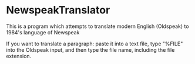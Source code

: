 # NewspeakTranslator
This is a program which attempts to translate modern English (Oldspeak) to 1984's language of Newspeak

If you want to translate a paragraph: paste it into a text file, type "%FILE" into the Oldspeak input, and then type the file name, including the file extension.
